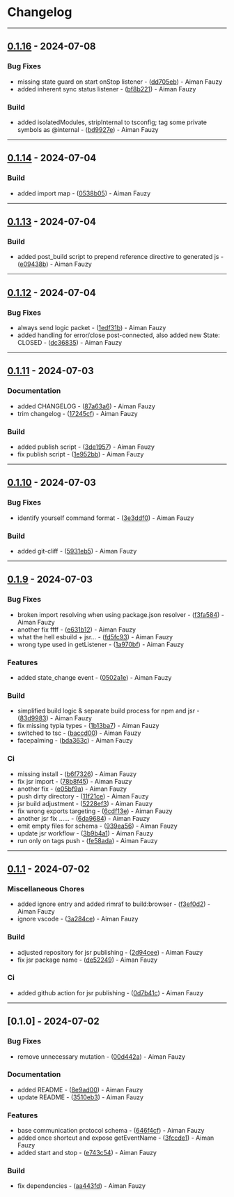 # Changelog

---
## [0.1.16](https://github.com/slainless/prodeskel-ws/compare/v0.1.15..0.1.16) - 2024-07-08

### Bug Fixes

- missing state guard on start onStop listener - ([dd705eb](https://github.com/slainless/prodeskel-ws/commit/dd705eb2dc1c6260250e48c951051efc1b734dba)) - Aiman Fauzy
- added inherent sync status listener - ([bf8b221](https://github.com/slainless/prodeskel-ws/commit/bf8b221930ab0cd204592cbf6ea69883ac8df0b5)) - Aiman Fauzy

### Build

- added isolatedModules, stripInternal to tsconfig; tag some private symbols as @internal - ([bd9927e](https://github.com/slainless/prodeskel-ws/commit/bd9927e2add1c90cf05d2e7edf11dbb1ce52d320)) - Aiman Fauzy

---
## [0.1.14](https://github.com/slainless/prodeskel-ws/compare/v0.1.13..0.1.14) - 2024-07-04

### Build

- added import map - ([0538b05](https://github.com/slainless/prodeskel-ws/commit/0538b0538e63c2f3aaf4da71cbce55a7a0fa98a1)) - Aiman Fauzy

---
## [0.1.13](https://github.com/slainless/prodeskel-ws/compare/v0.1.12..0.1.13) - 2024-07-04

### Build

- added post_build script to prepend reference directive to generated js - ([e09438b](https://github.com/slainless/prodeskel-ws/commit/e09438be9ee79965b9d07e8d87b03827138749a7)) - Aiman Fauzy

---
## [0.1.12](https://github.com/slainless/prodeskel-ws/compare/v0.1.11..0.1.12) - 2024-07-04

### Bug Fixes

- always send logic packet - ([1edf31b](https://github.com/slainless/prodeskel-ws/commit/1edf31b473f2e942db2e70c75386b82ad2b667a0)) - Aiman Fauzy
- added handling for error/close post-connected, also added new State: CLOSED - ([dc36835](https://github.com/slainless/prodeskel-ws/commit/dc368357ea3e7d3a1b1d256f72962fa9667f40ca)) - Aiman Fauzy

---
## [0.1.11](https://github.com/slainless/prodeskel-ws/compare/v0.1.10..0.1.11) - 2024-07-03

### Documentation

- added CHANGELOG - ([87a63a6](https://github.com/slainless/prodeskel-ws/commit/87a63a6219250fe008e2b1a4c92a8edd3736cb21)) - Aiman Fauzy
- trim changelog - ([17245cf](https://github.com/slainless/prodeskel-ws/commit/17245cf4af0c42201650988b36c5a9e9fac9a8a7)) - Aiman Fauzy

### Build

- added publish script - ([3de1957](https://github.com/slainless/prodeskel-ws/commit/3de1957fbf8440a2794780d4ecbee9323de88e8d)) - Aiman Fauzy
- fix publish script - ([1e952bb](https://github.com/slainless/prodeskel-ws/commit/1e952bbc2d1d8839303925dcf79dac55f6ce5d6a)) - Aiman Fauzy

---
## [0.1.10](https://github.com/slainless/prodeskel-ws/compare/v0.1.9..v0.1.10) - 2024-07-03

### Bug Fixes

- identify yourself command format - ([3e3ddf0](https://github.com/slainless/prodeskel-ws/commit/3e3ddf00c7ab8989e6d1e84c60e2a1ec9377202d)) - Aiman Fauzy

### Build

- added git-cliff - ([5931eb5](https://github.com/slainless/prodeskel-ws/commit/5931eb5d5bbac4045924fe25ca4d7e0d0817c07c)) - Aiman Fauzy

---
## [0.1.9](https://github.com/slainless/prodeskel-ws/compare/v0.1.1..v0.1.9) - 2024-07-03

### Bug Fixes

- broken import resolving when using package.json resolver - ([f3fa584](https://github.com/slainless/prodeskel-ws/commit/f3fa5842fa4a9e1b7c29b0e484a5d34957417a28)) - Aiman Fauzy
- another fix ffff - ([e631b12](https://github.com/slainless/prodeskel-ws/commit/e631b12f61ed1a233d0dfacc8ffca0b28c2af658)) - Aiman Fauzy
- what the hell esbuild + jsr... - ([fd5fc93](https://github.com/slainless/prodeskel-ws/commit/fd5fc933178ba7d1b41e809f85fbe77e72596442)) - Aiman Fauzy
- wrong type used in getListener - ([1a970bf](https://github.com/slainless/prodeskel-ws/commit/1a970bf39b42f0aa9fd5935b289b6e731b85da68)) - Aiman Fauzy

### Features

- added state_change event - ([0502a1e](https://github.com/slainless/prodeskel-ws/commit/0502a1ebdae0e9d53928ca2c90421e396bab0e02)) - Aiman Fauzy

### Build

- simplified build logic & separate build process for npm and jsr - ([83d9983](https://github.com/slainless/prodeskel-ws/commit/83d9983cd5b6f7625b0bd18047292a8575b66443)) - Aiman Fauzy
- fix missing typia types - ([1b13ba7](https://github.com/slainless/prodeskel-ws/commit/1b13ba7cb642ca4e35956b72cdf87812397843da)) - Aiman Fauzy
- switched to tsc - ([baccd00](https://github.com/slainless/prodeskel-ws/commit/baccd006d39ffe26b07c0bd3c67d6a180c4f778b)) - Aiman Fauzy
- facepalming - ([bda363c](https://github.com/slainless/prodeskel-ws/commit/bda363c4d428bbace9f599dcdbb86e36f5402114)) - Aiman Fauzy

### Ci

- missing install - ([b6f7326](https://github.com/slainless/prodeskel-ws/commit/b6f732667c0627e5734c1becf03100e8efec799e)) - Aiman Fauzy
- fix jsr import - ([78b8f45](https://github.com/slainless/prodeskel-ws/commit/78b8f45dea7d02187eb6903bf3acb07a3d487e9e)) - Aiman Fauzy
- another fix - ([e05bf9a](https://github.com/slainless/prodeskel-ws/commit/e05bf9af6c48a2c0b791137ec227da32cd0eb638)) - Aiman Fauzy
- push dirty directory - ([11f21ce](https://github.com/slainless/prodeskel-ws/commit/11f21ce9bfd604f3bc8d51f1e4a80e7093da41c0)) - Aiman Fauzy
- jsr build adjustment - ([5228ef3](https://github.com/slainless/prodeskel-ws/commit/5228ef38ce03287d57ccc2876996f4b91a34a8e8)) - Aiman Fauzy
- fix wrong exports targeting - ([6cdf13e](https://github.com/slainless/prodeskel-ws/commit/6cdf13e58a71f82352d0dac329e61cd3318cfe28)) - Aiman Fauzy
- another jsr fix ...... - ([6da9684](https://github.com/slainless/prodeskel-ws/commit/6da9684d74a985c7458c8e50bcfd0aafcbc7bed5)) - Aiman Fauzy
- emit empty files for schema - ([939ea56](https://github.com/slainless/prodeskel-ws/commit/939ea562bb9bde5f84e5ba5968e1908ea1fa22d4)) - Aiman Fauzy
- update jsr workflow - ([3b9b4a1](https://github.com/slainless/prodeskel-ws/commit/3b9b4a1910e04565a74a1480ca98111708c09b08)) - Aiman Fauzy
- run only on tags push - ([fe58ada](https://github.com/slainless/prodeskel-ws/commit/fe58adabdcf8d2c278fa195f6d091a5b65bedd15)) - Aiman Fauzy

---
## [0.1.1](https://github.com/slainless/prodeskel-ws/compare/v0.1.0..v0.1.1) - 2024-07-02

### Miscellaneous Chores

- added ignore entry and added rimraf to build:browser - ([f3ef0d2](https://github.com/slainless/prodeskel-ws/commit/f3ef0d2eb5b640433ed6ad20e60c52cee3a3bdeb)) - Aiman Fauzy
- ignore vscode - ([3a284ce](https://github.com/slainless/prodeskel-ws/commit/3a284ceb42300d5512afb5e228a1c71823a38f7c)) - Aiman Fauzy

### Build

- adjusted repository for jsr publishing - ([2d94cee](https://github.com/slainless/prodeskel-ws/commit/2d94cee77635cfb77f622bf0ce714f56a461a08d)) - Aiman Fauzy
- fix jsr package name - ([de52249](https://github.com/slainless/prodeskel-ws/commit/de52249c8ffa1b4bdc2f3a30f0acf09f038df586)) - Aiman Fauzy

### Ci

- added github action for jsr publishing - ([0d7b41c](https://github.com/slainless/prodeskel-ws/commit/0d7b41cab5dc4edde0c1d1d7be533570de3c933a)) - Aiman Fauzy

---
## [0.1.0] - 2024-07-02

### Bug Fixes

- remove unnecessary mutation - ([00d442a](https://github.com/slainless/prodeskel-ws/commit/00d442a72f3732d45c928dd4a6d9864afc19f466)) - Aiman Fauzy

### Documentation

- added README - ([8e9ad00](https://github.com/slainless/prodeskel-ws/commit/8e9ad00344489fe5481d8daf58fc654e95b5c829)) - Aiman Fauzy
- update README - ([3510eb3](https://github.com/slainless/prodeskel-ws/commit/3510eb38f2b23a8daa4ec4655037064118391ba4)) - Aiman Fauzy

### Features

- base communication protocol schema - ([646f4cf](https://github.com/slainless/prodeskel-ws/commit/646f4cfd56238f31968ee206dfc509d73db44fe9)) - Aiman Fauzy
- added once shortcut and expose getEventName - ([3fccde1](https://github.com/slainless/prodeskel-ws/commit/3fccde1b35c0298c10e48304f5ae9d17605da510)) - Aiman Fauzy
- added start and stop - ([e743c54](https://github.com/slainless/prodeskel-ws/commit/e743c5463257b7c322001f235996495ca58eff6f)) - Aiman Fauzy

### Build

- fix dependencies - ([aa443fd](https://github.com/slainless/prodeskel-ws/commit/aa443fde4defd530fd8989be61cb4e5cc4d01ba1)) - Aiman Fauzy



